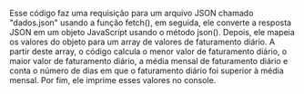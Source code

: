 Esse código faz uma requisição para um arquivo JSON chamado "dados.json" usando a função fetch(), em seguida, ele converte a resposta JSON em um objeto JavaScript usando o método json(). Depois, ele mapeia os valores do objeto para um array de valores de faturamento diário. A partir deste array, o código calcula o menor valor de faturamento diário, o maior valor de faturamento diário, a média mensal de faturamento diário e conta o número de dias em que o faturamento diário foi superior à média mensal. Por fim, ele imprime esses valores no console.